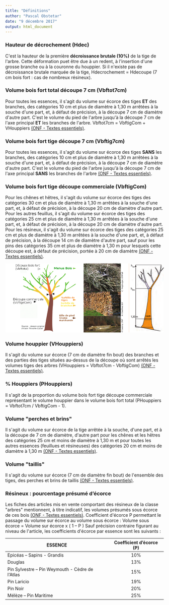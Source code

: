 ```yaml
---
title: "Définitions"
author: "Pascal Obstetar"
date: "9 décembre 2017"
output: html_document
---
```


### Hauteur de décrochement (Hdec)
C'est la hauteur de la première **décroissance brutale (10%)** de la tige de l'arbre. Cette déformation puet être due à un redent, à l'insertion d'une grosse branche ou à la couronne du houppier. Si il n'existe pas de décroissance brutale marquée de la tige, Hdecrochement = Hdecoupe (7 cm bois fort : cas de nombreux résineux).

### Volume bois fort total découpe 7 cm (Vbftot7cm)
Pour toutes les essences, il s'agit du volume sur écorce des tiges **ET** des branches, des catégories 10 cm et plus de diamètre à 1,30 m arrêtées à la souche d'une part, et, à défaut de précision, à la découpe 7 cm de diamètre d'autre part. C'est le volume du pied de l'arbre jusqu'à la découpe 7 cm de l'axe principal **ET** les branches de l'arbre. Vbftot7cm = VbftigCom + VHouppiers [(ONF - Textes essentiels)](http://www.onf.fr/filiere_bois/sommaire/informations/textes_essentiels-2/20091222-095953-422463/@@index.html).

### Volume bois fort tige découpe 7 cm (Vbftig7cm)
Pour toutes les essences, il s'agit du volume sur écorce des tiges **SANS** les branches, des catégories 10 cm et plus de diamètre à 1,30 m arrêtées à la souche d'une part, et, à défaut de précision, à la découpe 7 cm de diamètre d'autre part. C'est le volume du pied de l'arbre jusqu'à la découpe 7 cm de l'axe principal **SANS** les branches de l'arbre [(ONF - Textes essentiels)](http://www.onf.fr/filiere_bois/sommaire/informations/textes_essentiels-2/20091222-095953-422463/@@index.html).

### Volume bois fort tige découpe commerciale (VbftigCom)
Pour les chênes et hêtres, il s'agit du volume sur écorce des tiges des catégories 30 cm et plus de diamètre à 1,30 m arrêtées à la souche d'une part, et, à défaut de précision, à la découpe 20 cm de diamètre d'autre part.
Pour les autres feuillus, il s'agit du volume sur écorce des tiges des catégories 25 cm et plus de diamètre à 1,30 m arrêtées à la souche d'une part, et, à défaut de précision, à la découpe 20 cm de diamètre d'autre part.
Pour les résineux, il s'agit du volume sur écorce des tiges des catégories 25 cm et plus de diamètre à 1,30 m arrêtées à la souche d'une part, et, à défaut de précision, à la découpe 14 cm de diamètre d'autre part, sauf pour les pins des catégories 35 cm et plus de diamètre à 1,30 m pour lesquels cette découpe est, à défaut de précision, portée à 20 cm de diamètre [(ONF - Textes essentiels)](http://www.onf.fr/filiere_bois/sommaire/informations/textes_essentiels-2/20091222-095953-422463/@@index.html).


![Schéma des découpes et des hauteurs permettant le calcul des volumes.](./www/emerge00.png)

### Volume houppier (VHouppiers)
Il s'agit du volume sur écorce (7 cm de diamètre fin bout) des branches et des parties des tiges situées au-dessus de la découpe où sont arrêtés les volumes tiges des arbres (VHouppiers = Vbftot7cm - VbftigCom) [(ONF - Textes essentiels)](http://www.onf.fr/filiere_bois/sommaire/informations/textes_essentiels-2/20091222-095953-422463/@@index.html).

### % Houppiers (PHouppiers)
Il s'agit de la proportion du volume bois fort tige découpe commerciale représentant le volume houppier dans le volume bois fort total (PHouppiers =  Vbftot7cm / VbftigCom - 1).

### Volume "perches et brins"
Il s'agit du volume sur écorce de la tige arrêtée à la souche, d'une part, et à la découpe de 7 cm de diamètre, d'autre part pour les chênes et les hêtres des catégories 25 cm et moins de diamètre à 1,30 m et pour toutes les autres essences (feuillues et résineuses) des catégories 20 cm et moins de diamètre à 1,30 m [(ONF - Textes essentiels)](http://www.onf.fr/filiere_bois/sommaire/informations/textes_essentiels-2/20091222-095953-422463/@@index.html).

### Volume "taillis"
Il s'agit du volume sur écorce (7 cm de diamètre fin bout) de l'ensemble des tiges, des perches et brins de taillis [(ONF - Textes essentiels)](http://www.onf.fr/filiere_bois/sommaire/informations/textes_essentiels-2/20091222-095953-422463/@@index.html).

### Résineux : pourcentage présumé d’écorce
Les fiches des articles mis en vente comportant des résineux de la classe "arbres" mentionnent, à titre indicatif, les volumes présumés sous écorce de ces bois [(ONF - Textes essentiels)](http://www.onf.fr/filiere_bois/sommaire/informations/textes_essentiels-2/20091222-095953-422463/@@index.html).
Coefficient d'écorce P permettant le passage du volume sur écorce au volume sous écorce : Volume sous écorce = Volume sur écorce x ( 1 – P )
Sauf précision contraire figurant au niveau de l'article, les coefficients d'écorce par essence sont les suivants :

|ESSENCE                                         |Coefficient d’écorce (P)   |
|------------------------------------------------|:-------------------------:|
|Epicéas – Sapins - Grandis                      |10%                        |
|Douglas                                         |13%                        |
|Pin Sylvestre – Pin Weymouth - Cèdre de l'Atlas |15%                        |
|Pin Laricio                                     |19%                        |
|Pin Noir                                        |20%                        |
|Mélèze – Pin Maritime                           |25%                        |






